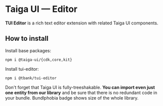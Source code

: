 # Taiga UI — Editor

**TUI Editor** is a rich text editor extension with related Taiga UI components.

## How to install

Install base packages:

```
npm i @taiga-ui/{cdk,core,kit}
```

Install tui-editor:

```
npm i @tbank/tui-editor
```

Don't forget that Taiga UI is fully-treeshakable. **You can import even just one entity from our library** and be sure
that there is no redundant code in your bundle. Bundlphobia badge shows size of the whole library.
